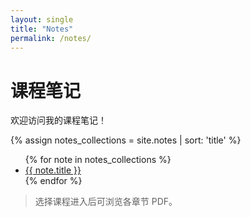 ```yaml
---
layout: single
title: "Notes"
permalink: /notes/
---
```


# 课程笔记

欢迎访问我的课程笔记！

{% assign notes_collections = site.notes | sort: 'title' %}
<ul>
  {% for note in notes_collections %}
    <li><a href="{{ note.url }}">{{ note.title }}</a></li>
  {% endfor %}
</ul>

> 选择课程进入后可浏览各章节 PDF。
